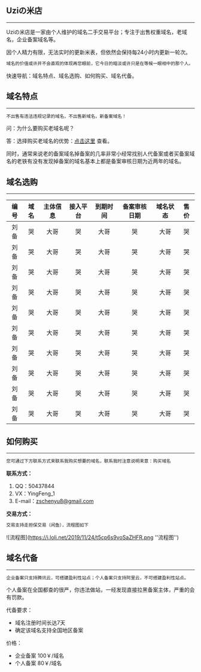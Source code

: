 ## Uziの米店
***
Uziの米店是一家由个人维护的域名二手交易平台；专注于出售权重域名，老域名，企业备案域名等。

因个人精力有限，无法实时的更新米表，但依然会保持每24小时内更新一轮次。
```markdown
域名的价值或许并不会直观的体现再您眼前，它今日的暗淡或许只是在等候一眼相中的那个人。
```
快速导航：域名特点、域名选购、如何购买、域名代备。

## 域名特点
***
```markdown
不出售有违法违规记录的域名，不出售新域名，新备案域名！
```
问：为什么要购买老域名呢？

答：选择购买老域名的优势：[点击这里](https://www.reg.cn/news/detail/1016) 查看。

同时，通常来说老的备案域名掉备案的几率非常小经常找别人代备案或者买备案域名的老铁有没有发现掉备案的域名基本上都是备案审核日期为近两年的域名。

## 域名选购
***

|编号|域名|主体信息|接入平台|到期时间|备案审核日期|域名状态|售价|
|:--:|:--:|:--:|:--:|:--:|:--:|:--:|:--:|
|刘备|哭|大哥|哭|大哥|哭|大哥|哭|
|刘备|哭|大哥|哭|大哥|哭|大哥|哭|
|刘备|哭|大哥|哭|大哥|哭|大哥|哭|
|刘备|哭|大哥|哭|大哥|哭|大哥|哭|
|刘备|哭|大哥|哭|大哥|哭|大哥|哭|
|刘备|哭|大哥|哭|大哥|哭|大哥|哭|
|刘备|哭|大哥|哭|大哥|哭|大哥|哭|
|刘备|哭|大哥|哭|大哥|哭|大哥|哭|
|刘备|哭|大哥|哭|大哥|哭|大哥|哭|
|刘备|哭|大哥|哭|大哥|哭|大哥|哭|

## 如何购买
***
```markdown
您可通过下方联系方式来联系我购买想要的域名，联系我时注意说明来意：购买域名
```
**联系方式：**

1. QQ：50437844
2. VX：YingFeng_1
3. E-mail：zschenyu8@gmail.com

**交易方式：**
```markdown
交易支持走担保交易（闲鱼），流程图如下
```
![流程图](https://i.loli.net/2019/11/24/t5cp6s9voSaZHFR.png ''流程图'')

## 域名代备
***
```markdown
企业备案只支持腾讯云，可搭建盈利性站点；个人备案只支持阿里云，不可搭建盈利性站点。
```
个人备案在全国都查的很严，你违法做站，一经发现直接拉黑备案主体，严重的会有罚款。

代备要求：

- 域名注册时间长达7天
- 确定该域名支持全国地区备案

价格：

- 企业备案 100￥/域名
- 个人备案 80￥/域名
